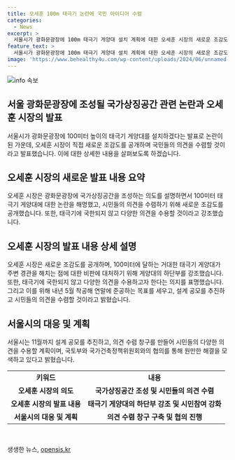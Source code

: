 ```yaml
---
title: 오세훈 100m 태극기 논란에 국민 아이디어 수렴
categories:
  - News
excerpt: >
  서울시가 광화문광장에 100m 태극기 게양대 설치 계획에 대한 오세훈 시장의 새로운 조감도 공개로 논란 해소를 시도하고 있습니다. 시장은 국가상징공간 조성을 목표로 설계를 고민하고 국민의 의견을 수렴할 것을 약속했으며, 태극기에 국한되지 않는 폭넓은 아이디어를 기다린다고 말했습니다. 11월까지 설계 공모를 추진하고, 연말에 준공할 계획이며, 의견 수렴 창구를 마련해 전국민의 참여를 유도할 예정입니다. (단문)
feature_text: >
  서울시가 광화문광장에 100m 태극기 게양대 설치 계획에 대한 오세훈 시장의 새로운 조감도 공개로 논란 해소를 시도하고 있습니다. 시장은 국가상징공간 조성을 목표로 설계를 고민하고 국민의 의견을 수렴할 것을 약속했으며, 태극기에 국한되지 않는 폭넓은 아이디어를 기다린다고 말했습니다. 11월까지 설계 공모를 추진하고, 연말에 준공할 계획이며, 의견 수렴 창구를 마련해 전국민의 참여를 유도할 예정입니다. (단문)
image: 'https://www.behealthy4u.com/wp-content/uploads/2024/06/unnamed-file.png'
---
```


<p><img src="https://www.behealthy4u.com/wp-content/uploads/2024/06/unnamed-file.png" alt="info 속보" /></p>

<h2 data-ke-size="size26">서울 광화문광장에 조성될 국가상징공간 관련 논란과 오세훈 시장의 발표</h2>

<p data-ke-size="size16">서울시가 광화문광장에 100미터 높이의 태극기 게양대를 설치하겠다는 발표로 논란이 된 가운데, 오세훈 시장이 직접 새로운 조감도를 공개하며 국민들의 의견을 수렴할 것이라고 발표했습니다. 이에 대한 상세한 내용을 살펴보도록 하겠습니다.
</p>

<h2 data-ke-size="size26">오세훈 시장의 새로운 발표 내용 요약</h2>

<p data-ke-size="size16">오세훈 시장은 광화문광장에 국가상징공간을 조성하는 의도를 설명하면서 100미터 태극기 게양대에 대한 논란을 해명했고, 시민들의 의견을 수렴하기 위해 새로운 조감도를 공개했습니다. 또한, 태극기에 국한되지 않고 다양한 의견을 수용할 것이라고 강조했습니다.
</p>

<h2 data-ke-size="size26">오세훈 시장의 발표 내용 상세 설명</h2>

<p data-ke-size="size16">오세훈 시장은 새로운 조감도를 공개하며, 100미터에 달하는 거대한 태극기 게양대가 주변 경관을 해치는 점에 대한 비판에 대처하기 위해 게양대의 하단부를 강조했습니다. 또한, 태극기에 국한되지 않고 다양한 의견을 수용하고자 한다는 의지를 표명했습니다. 그리고 이를 위해 내년 5월 착공해 연말에 준공하는 목표를 세우고, 설계 공모를 추진하고 시민들의 의견을 수렴할 것이라고 밝혔습니다.
</p>

<h2 data-ke-size="size26">서울시의 대응 및 계획</h2>

<p data-ke-size="size16">서울시는 11월까지 설계 공모를 추진하고, 의견 수렴 창구를 만들어 시민들의 다양한 의견을 수용할 계획이며, 국토부와 국가건축정책위원회와의 협의를 통해 원만한 해결을 모색하고 있다고 밝혔습니다.
</p>

<table>
    <tr>
        <td style="text-align: center; height: 17px;"><b>키워드</b></td>
        <td style="text-align: center; height: 17px;"><b>내용</b></td>
    </tr>
    <tr>
        <td style="text-align: center; height: 17px;"><b>오세훈 시장의 의도</b></td>
        <td style="text-align: center; height: 17px;"><b>국가상징공간 조성 및 시민들의 의견 수렴</b></td>
    </tr>
    <tr>
        <td style="text-align: center; height: 17px;"><b>오세훈 시장의 발표 내용</b></td>
        <td style="text-align: center; height: 17px;"><b>태극기 게양대의 하단부 강조 및 시민참여 강화</b></td>
    </tr>
    <tr>
        <td style="text-align: center; height: 17px;"><b>서울시의 대응 및 계획</b></td>
        <td style="text-align: center; height: 17px;"><b>의견 수렴 창구 구축 및 협의 진행</b></td>
    </tr>
</table>

<p data-ke-size="size16">&nbsp;</p>
생생한 뉴스, <a href="https://opensis.kr" rel="dofollow">opensis.kr</a>


